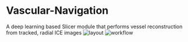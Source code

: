 # Vascular-Navigation
A deep learning based Slicer module that performs vessel reconstruction from tracked, radial ICE images 
![layout](https://user-images.githubusercontent.com/35270988/183724766-8f940fee-83ee-4ab9-b986-3488c8545747.png)
![workflow](https://user-images.githubusercontent.com/35270988/183724703-4d7cc12a-873c-4fe4-8355-56b17c97df23.png)

